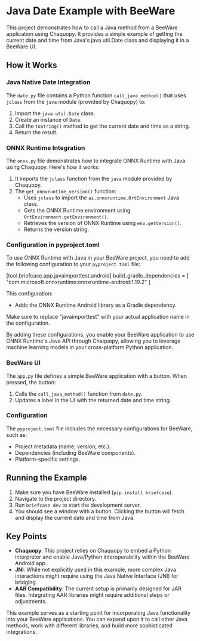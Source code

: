 # Java Date Example with BeeWare

This project demonstrates how to call a Java method from a BeeWare application using Chaquopy. It provides a simple example of getting the current date and time from Java's java.util.Date class and displaying it in a BeeWare UI.

## How it Works

### Java Native Date Integration

The `date.py` file contains a Python function `call_java_method()` that uses `jclass` from the `java` module (provided by Chaquopy) to:

1. Import the `java.util.Date` class.
2. Create an instance of `Date`.
3. Call the `toString()` method to get the current date and time as a string.
4. Return the result.

### ONNX Runtime Integration

The `onnx.py` file demonstrates how to integrate ONNX Runtime with Java using Chaquopy. Here's how it works:

1. It imports the `jclass` function from the `java` module provided by Chaquopy.
2. The `get_onnxruntime_version()` function:
   - Uses `jclass` to import the `ai.onnxruntime.OrtEnvironment` Java class.
   - Gets the ONNX Runtime environment using `OrtEnvironment.getEnvironment()`.
   - Retrieves the version of ONNX Runtime using `env.getVersion()`.
   - Returns the version string.

### Configuration in pyproject.toml

To use ONNX Runtime with Java in your BeeWare project, you need to add the following configuration to your `pyproject.toml` file:


[tool.briefcase.app.javaimporttest.android]
build_gradle_dependencies = [
    "com.microsoft.onnxruntime:onnxruntime-android:1.19.2"
]


This configuration:

- Adds the ONNX Runtime Android library as a Gradle dependency.

Make sure to replace "javaimporttest" with your actual application name in the configuration.

By adding these configurations, you enable your BeeWare application to use ONNX Runtime's Java API through Chaquopy, allowing you to leverage machine learning models in your cross-platform Python application.

### BeeWare UI

The `app.py` file defines a simple BeeWare application with a button. When pressed, the button:

1. Calls the `call_java_method()` function from `date.py`.
2. Updates a label in the UI with the returned date and time string.

### Configuration

The `pyproject.toml` file includes the necessary configurations for BeeWare, such as:

- Project metadata (name, version, etc.).
- Dependencies (including BeeWare components).
- Platform-specific settings.

## Running the Example

1. Make sure you have BeeWare installed (`pip install briefcase`).
2. Navigate to the project directory.
3. Run `briefcase dev` to start the development server.
4. You should see a window with a button. Clicking the button will fetch and display the current date and time from Java.

## Key Points

- **Chaquopy**: This project relies on Chaquopy to embed a Python interpreter and enable Java/Python interoperability within the BeeWare Android app.
- **JNI**: While not explicitly used in this example, more complex Java interactions might require using the Java Native Interface (JNI) for bridging.
- **AAR Compatibility**: The current setup is primarily designed for JAR files. Integrating AAR libraries might require additional steps or adjustments.

This example serves as a starting point for incorporating Java functionality into your BeeWare applications. You can expand upon it to call other Java methods, work with different libraries, and build more sophisticated integrations.
